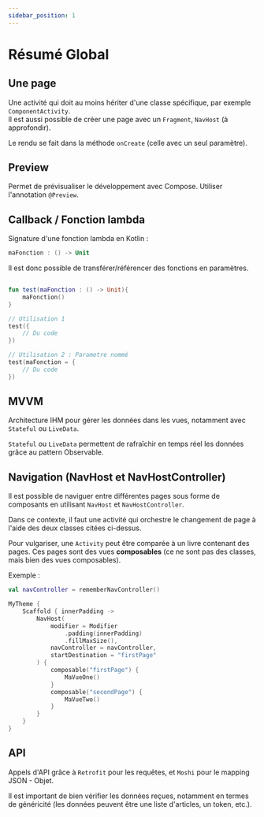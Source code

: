 ```yaml
---
sidebar_position: 1
---
```


# Résumé Global

## Une page

Une activité qui doit au moins hériter d'une classe spécifique, par exemple `ComponentActivity`.  
Il est aussi possible de créer une page avec un `Fragment`, `NavHost` (à approfondir).

Le rendu se fait dans la méthode `onCreate` (celle avec un seul paramètre).

## Preview

Permet de prévisualiser le développement avec Compose. Utiliser l'annotation `@Preview`.

## Callback / Fonction lambda

Signature d'une fonction lambda en Kotlin : 

```kt
maFonction : () -> Unit
```

Il est donc possible de transférer/référencer des fonctions en paramètres.

```kt
 
fun test(maFonction : () -> Unit){
    maFonction()
}

// Utilisation 1
test({
    // Du code
})

// Utilisation 2 : Parametre nommé
test(maFonction = {
    // Du code
})
```

## MVVM

Architecture IHM pour gérer les données dans les vues, notamment avec `Stateful` ou `LiveData`.

`Stateful` ou `LiveData` permettent de rafraîchir en temps réel les données grâce au pattern Observable.

## Navigation (NavHost et NavHostController)

Il est possible de naviguer entre différentes pages sous forme de composants en utilisant `NavHost` et `NavHostController`.

Dans ce contexte, il faut une activité qui orchestre le changement de page à l'aide des deux classes citées ci-dessus.

Pour vulgariser, une `Activity` peut être comparée à un livre contenant des pages. Ces pages sont des vues **composables** (ce ne sont pas des classes, mais bien des vues composables).

Exemple :

```kt
val navController = rememberNavController()

MyTheme {
    Scaffold { innerPadding ->
        NavHost(
            modifier = Modifier
                .padding(innerPadding)
                .fillMaxSize(),
            navController = navController,
            startDestination = "firstPage"
        ) {
            composable("firstPage") {
                MaVueOne()
            }
            composable("secondPage") {
                MaVueTwo()
            }
        }
    }
}
```


## API

Appels d'API grâce à `Retrofit` pour les requêtes, et `Moshi` pour le mapping JSON - Objet.

Il est important de bien vérifier les données reçues, notamment en termes de généricité (les données peuvent être une liste d'articles, un token, etc.).
